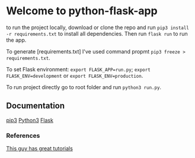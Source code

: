 # Welcome to python-flask-app

to run the project locally, download or clone the repo and run `pip3 install -r requirements.txt` to install all dependencies. Then run `flask run` to run the app.

To generate [requirements.txt] I've used command propmt `pip3 freeze > requirements.txt`.

To set Flask environment: `export FLASK_APP=run.py`; `export FLASK_ENV=development` or `export FLASK_ENV=production`.

To run project directly go to root folder and run `python3 run.py`.

## Documentation

[pip3](https://pypi.org/project/pip/)
[Python3](https://www.python.org/downloads/)
[Flask](https://flask.palletsprojects.com/en/2.0.x/installation/)

### References

[This guy has great tutorials](https://www.youtube.com/results?search_query=julian+nash+flask)